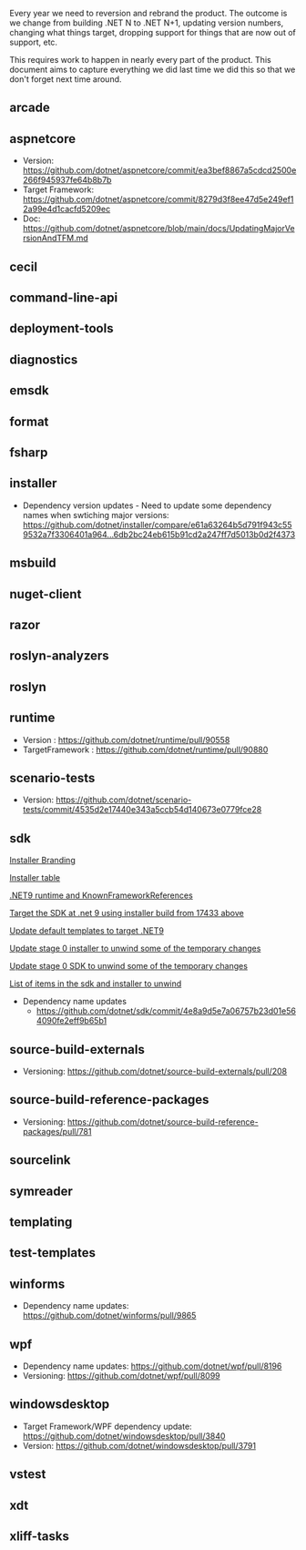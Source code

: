 Every year we need to reversion and rebrand the product.  The outcome is we change from building .NET N to .NET N+1, updating version numbers, changing what things target, dropping support for things that are now out of support, etc.

This requires work to happen in nearly every part of the product.  This document aims to capture everything we did last time we did this so that we don't forget next time around.

## arcade

## aspnetcore

- Version: https://github.com/dotnet/aspnetcore/commit/ea3bef8867a5cdcd2500e266f945937fe64b8b7b
- Target Framework: https://github.com/dotnet/aspnetcore/commit/8279d3f8ee47d5e249ef12a99e4d1cacfd5209ec
- Doc: https://github.com/dotnet/aspnetcore/blob/main/docs/UpdatingMajorVersionAndTFM.md

## cecil

## command-line-api

## deployment-tools

## diagnostics

## emsdk

## format

## fsharp

## installer

- Dependency version updates - Need to update some dependency names when swtiching major versions: https://github.com/dotnet/installer/compare/e61a63264b5d791f943c559532a7f3306401a964...6db2bc24eb615b91cd2a247ff7d5013b0d2f4373

## msbuild

## nuget-client

## razor

## roslyn-analyzers

## roslyn

## runtime

- Version : https://github.com/dotnet/runtime/pull/90558
- TargetFramework : https://github.com/dotnet/runtime/pull/90880

## scenario-tests

- Version: https://github.com/dotnet/scenario-tests/commit/4535d2e17440e343a5ccb54d140673e0779fce28

## sdk
[Installer Branding](https://github.com/dotnet/installer/pull/17194)

[Installer table](https://github.com/dotnet/installer/pull/17224)

[.NET9 runtime and KnownFrameworkReferences](https://github.com/dotnet/installer/pull/17433)

[Target the SDK at .net 9 using installer build from 17433 above](https://github.com/dotnet/sdk/pull/35031)

[Update default templates to target .NET9](https://github.com/dotnet/sdk/pull/34996)

[Update stage 0 installer to unwind some of the temporary changes](https://github.com/dotnet/installer/pull/17617)

[Update stage 0 SDK to unwind some of the temporary changes](https://github.com/dotnet/sdk/pull/36437)

[List of items in the sdk and installer to unwind](https://github.com/dotnet/installer/issues/17453)

- Dependency name updates
  - https://github.com/dotnet/sdk/commit/4e8a9d5e7a06757b23d01e564090fe2eff9b65b1

## source-build-externals

- Versioning: https://github.com/dotnet/source-build-externals/pull/208

## source-build-reference-packages

- Versioning: https://github.com/dotnet/source-build-reference-packages/pull/781

## sourcelink

## symreader

## templating

## test-templates

## winforms

- Dependency name updates: https://github.com/dotnet/winforms/pull/9865

## wpf

- Dependency name updates: https://github.com/dotnet/wpf/pull/8196
- Versioning: https://github.com/dotnet/wpf/pull/8099

## windowsdesktop

- Target Framework/WPF dependency update: https://github.com/dotnet/windowsdesktop/pull/3840
- Version: https://github.com/dotnet/windowsdesktop/pull/3791

## vstest

## xdt

## xliff-tasks
